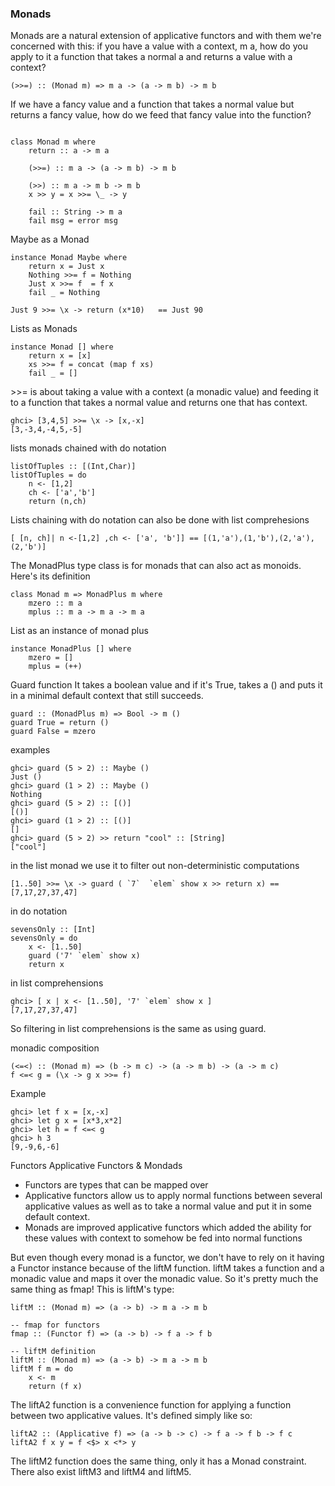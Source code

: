 ### Monads

Monads are a natural extension of applicative functors and with them we're concerned with this: if you have a value with a context, m a, how do you apply to it a function that takes a normal a and returns a value with a context?

```
(>>=) :: (Monad m) => m a -> (a -> m b) -> m b  
```

If we have a fancy value and a function that takes a normal value but returns a fancy value, how do we feed that fancy value into the function?

```

class Monad m where  
    return :: a -> m a  

    (>>=) :: m a -> (a -> m b) -> m b  

    (>>) :: m a -> m b -> m b  
    x >> y = x >>= \_ -> y  

    fail :: String -> m a  
    fail msg = error msg  

```

Maybe as a Monad

```
instance Monad Maybe where  
    return x = Just x  
    Nothing >>= f = Nothing  
    Just x >>= f  = f x  
    fail _ = Nothing  
```

```
Just 9 >>= \x -> return (x*10)   == Just 90
```

Lists as Monads
```
instance Monad [] where  
    return x = [x]  
    xs >>= f = concat (map f xs)  
    fail _ = []  
```

\>>= is about taking a value with a context (a monadic value) and feeding it to a function that takes a normal value and returns one that has context.

```
ghci> [3,4,5] >>= \x -> [x,-x]  
[3,-3,4,-4,5,-5]  
```
lists monads chained with do notation

```
listOfTuples :: [(Int,Char)]  
listOfTuples = do  
    n <- [1,2]  
    ch <- ['a','b']  
    return (n,ch)  
```

Lists chaining with do notation can also be done with list comprehesions

```
[ [n, ch]| n <-[1,2] ,ch <- ['a', 'b']] == [(1,'a'),(1,'b'),(2,'a'),(2,'b')]  

```
The MonadPlus type class is for monads that can also act as monoids. Here's its definition

```
class Monad m => MonadPlus m where  
    mzero :: m a  
    mplus :: m a -> m a -> m a  
```
List as an instance of monad plus
```
instance MonadPlus [] where  
    mzero = []  
    mplus = (++)  
```

Guard function
It takes a boolean value and if it's True, takes a () and puts it in a minimal default context that still succeeds.
```
guard :: (MonadPlus m) => Bool -> m ()  
guard True = return ()  
guard False = mzero  

```
examples
```
ghci> guard (5 > 2) :: Maybe ()  
Just ()  
ghci> guard (1 > 2) :: Maybe ()  
Nothing  
ghci> guard (5 > 2) :: [()]  
[()]  
ghci> guard (1 > 2) :: [()]  
[]
ghci> guard (5 > 2) >> return "cool" :: [String]  
["cool"]  
```

in the list monad we use it to filter out  non-deterministic computations

```
[1..50] >>= \x -> guard ( `7`  `elem` show x >> return x) == [7,17,27,37,47]  

```
in do notation

```
sevensOnly :: [Int]  
sevensOnly = do  
    x <- [1..50]  
    guard ('7' `elem` show x)  
    return x  
```
in list comprehensions

```
ghci> [ x | x <- [1..50], '7' `elem` show x ]  
[7,17,27,37,47]  
```
So filtering in list comprehensions is the same as using guard.

monadic composition
```
(<=<) :: (Monad m) => (b -> m c) -> (a -> m b) -> (a -> m c)  
f <=< g = (\x -> g x >>= f)  
```
Example
```
ghci> let f x = [x,-x]  
ghci> let g x = [x*3,x*2]  
ghci> let h = f <=< g  
ghci> h 3  
[9,-9,6,-6]  

```

Functors Applicative Functors & Mondads

- Functors are types that can be mapped over
- Applicative functors allow us to apply normal functions between several applicative values as well as to take a normal value and put it in some default context.
- Monads are improved applicative functors which added the ability for these values with context to somehow be fed into normal functions

But even though every monad is a functor, we don't have to rely on it having a Functor instance because of the liftM function. liftM takes a function and a monadic value and maps it over the monadic value. So it's pretty much the same thing as fmap! This is liftM's type:

```
liftM :: (Monad m) => (a -> b) -> m a -> m b  

-- fmap for functors
fmap :: (Functor f) => (a -> b) -> f a -> f b  

-- liftM definition
liftM :: (Monad m) => (a -> b) -> m a -> m b  
liftM f m = do  
    x <- m  
    return (f x)  
```

The liftA2 function is a convenience function for applying a function between two applicative values. It's defined simply like so:

```
liftA2 :: (Applicative f) => (a -> b -> c) -> f a -> f b -> f c  
liftA2 f x y = f <$> x <*> y  
```
The liftM2 function does the same thing, only it has a Monad constraint. There also exist liftM3 and liftM4 and liftM5.
